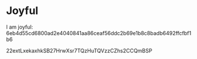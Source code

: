 # Joyful

I am joyful: 6eb4d55cd6800ad2e4040841aa86ceaf56ddc2b69e1b8c8badb6492ffcfbf1b6


22extLxekaxhkSB27HrwXsr7TQzHuTQVzzCZhs2CCQmBSP